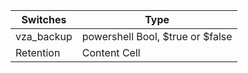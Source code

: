 | Switches      | Type                                    |
| ------------- | --------------------------------------- |
| vza_backup    | powershell Bool, $true or $false        | 
| Retention     | Content Cell                            |
